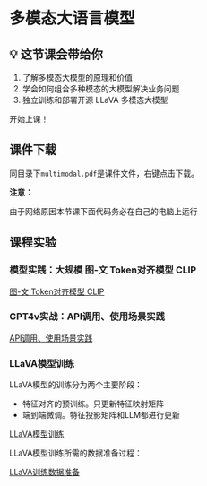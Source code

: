 # 多模态大语言模型

## 💡 这节课会带给你

1. 了解多模态大模型的原理和价值
2. 学会如何组合多种模态的大模型解决业务问题
3. 独立训练和部署开源 LLaVA 多模态大模型

开始上课！

## 课件下载

同目录下`multimodal.pdf`是课件文件，右键点击下载。

<div class="alert alert-warning">
<b>注意：</b>
<p>由于网络原因本节课下面代码务必在自己的电脑上运行</p>
</div>

## 课程实验

### 模型实践：大规模 图-文 Token对齐模型 CLIP

[图-文 Token对齐模型 CLIP](clip.ipynb)

### GPT4v实战：API调用、使用场景实践

[API调用、使用场景实践](gpt4_gradio.ipynb)

### LLaVA模型训练

LLaVA模型的训练分为两个主要阶段：
- 特征对齐的预训练。只更新特征映射矩阵
- 端到端微调。特征投影矩阵和LLM都进行更新

[LLaVA模型训练](llava.ipynb)

LLaVA模型训练所需的数据准备过程：

[LLaVA训练数据准备](llava_data_prepare.ipynb)


```python

```
